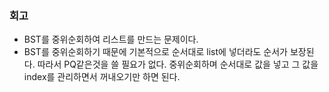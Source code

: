 ### 회고
- BST를 중위순회하여 리스트를 만드는 문제이다.
- BST를 중위순회하기 때문에 기본적으로 순서대로 list에 넣더라도 순서가 보장된다. 따라서 PQ같은것을 쓸 필요가 없다. 중위순회하며 순서대로 값을 넣고 그 값을 index를 관리하면서 꺼내오기만 하면 된다.